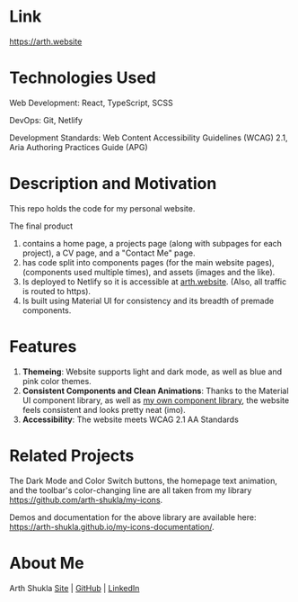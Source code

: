 # Link

https://arth.website

# Technologies Used

Web Development: React, TypeScript, SCSS

DevOps: Git, Netlify

Development Standards: Web Content Accessibility Guidelines (WCAG) 2.1, Aria Authoring Practices Guide (APG)

# Description and Motivation

This repo holds the code for my personal website.

The final product

1. contains a home page, a projects page (along with subpages for each project), a CV page, and a "Contact Me" page.
2. has code split into components pages (for the main website pages), (components used multiple times), and assets (images and the like).
3. Is deployed to Netlify so it is accessible at [arth.website](https://arth.website). (Also, all traffic is routed to https).
4. Is built using Material UI for consistency and its breadth of premade components.

# Features

1. **Themeing**: Website supports light and dark mode, as well as blue and pink color themes.
2. **Consistent Components and Clean Animations**: Thanks to the Material UI component library, as well as [my own component library](https://github.com/arth-shukla/my-icons), the website feels consistent and looks pretty neat (imo).
3. **Accessibility**: The website meets WCAG 2.1 AA Standards

# Related Projects

The Dark Mode and Color Switch buttons, the homepage text animation, and the toolbar's color-changing line are all taken from my library https://github.com/arth-shukla/my-icons.

Demos and documentation for the above library are available here: https://arth-shukla.github.io/my-icons-documentation/.

# About Me

Arth Shukla [Site](https://arth.website) | [GitHub](https://github.com/arth-shukla) | [LinkedIn](https://www.linkedin.com/in/arth-shukla/)
